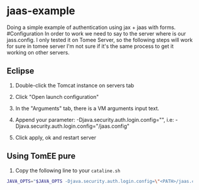 # jaas-example
Doing a simple example of authentication using jax + jaas with forms.
#Configuration
In order to work we need to say to the server where is our jass.config.
I only tested it on Tomee Server, so the following steps will work for sure in tomee server I'm not sure if it's the same process to get it working on other servers.
## Eclipse
1. Double-click the Tomcat instance on servers tab
2. Click "Open launch configuration"
3. In the "Arguments" tab, there is a VM arguments input text.
4. Append your parameter: -Djava.security.auth.login.config="", i.e:
    -Djava.security.auth.login.config="<PATH>/jaas.config"

5. Click apply, ok and restart server
## Using TomEE pure
1. Copy the following line to your `cataline.sh`
```bash
JAVA_OPTS="$JAVA_OPTS -Djava.security.auth.login.config=\"<PATH>/jaas.config\""
```
